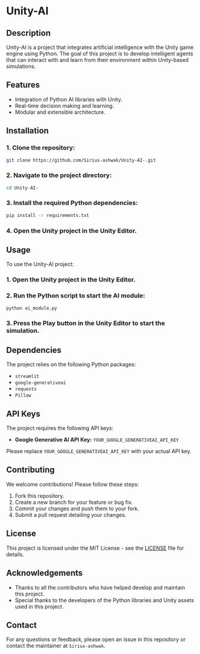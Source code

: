 # Unity-AI

## Description
Unity-AI is a project that integrates artificial intelligence with the Unity game engine using Python. The goal of this project is to develop intelligent agents that can interact with and learn from their environment within Unity-based simulations.

## Features
- Integration of Python AI libraries with Unity.
- Real-time decision making and learning.
- Modular and extensible architecture.

## Installation
### 1. Clone the repository:
```bash
git clone https://github.com/Sirius-ashwak/Unity-AI-.git
```

### 2. Navigate to the project directory:
```bash
cd Unity-AI-
```

### 3. Install the required Python dependencies:
```bash
pip install -r requirements.txt
```

### 4. Open the Unity project in the Unity Editor.

## Usage
To use the Unity-AI project:

### 1. Open the Unity project in the Unity Editor.
### 2. Run the Python script to start the AI module:
```bash
python ai_module.py
```
### 3. Press the Play button in the Unity Editor to start the simulation.

## Dependencies
The project relies on the following Python packages:
- `streamlit`
- `google-generativeai`
- `requests`
- `Pillow`

## API Keys
The project requires the following API keys:
- **Google Generative AI API Key:** `YOUR_GOOGLE_GENERATIVEAI_API_KEY`

Please replace `YOUR_GOOGLE_GENERATIVEAI_API_KEY` with your actual API key.

## Contributing
We welcome contributions! Please follow these steps:
1. Fork this repository.
2. Create a new branch for your feature or bug fix.
3. Commit your changes and push them to your fork.
4. Submit a pull request detailing your changes.

## License
This project is licensed under the MIT License - see the [LICENSE](LICENSE) file for details.

## Acknowledgements
- Thanks to all the contributors who have helped develop and maintain this project.
- Special thanks to the developers of the Python libraries and Unity assets used in this project.

## Contact
For any questions or feedback, please open an issue in this repository or contact the maintainer at `Sirius-ashwak`.

